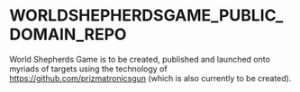 # WORLDSHEPHERDSGAME_PUBLIC_DOMAIN_REPO

World Shepherds Game is to be created, published and launched onto myriads of targets using the technology of https://github.com/prizmatronicsgun (which is also currently to be created).
